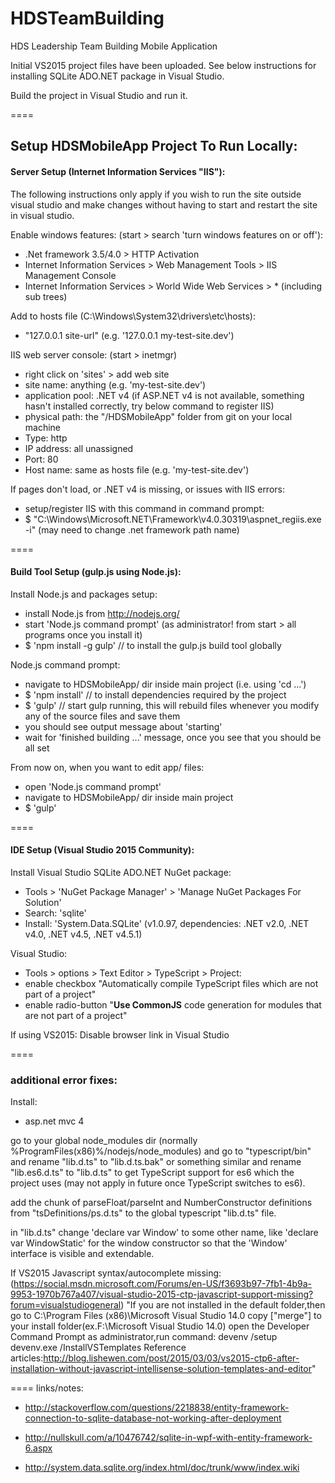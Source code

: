 # HDSTeamBuilding
HDS Leadership Team Building Mobile Application


Initial VS2015 project files have been uploaded.  See below instructions for installing SQLite ADO.NET package in Visual Studio. 

Build the project in Visual Studio and run it. 


====
## Setup HDSMobileApp Project To Run Locally:

#### Server Setup (Internet Information Services "IIS"):
The following instructions only apply if you wish to run the site outside visual studio and make changes without having to start and restart the site in visual studio.

Enable windows features: (start > search 'turn windows features on or off'):
* .Net framework 3.5/4.0 > HTTP Activation
* Internet Information Services > Web Management Tools > IIS Management Console
* Internet Information Services > World Wide Web Services > * (including sub trees)

Add to hosts file (C:\Windows\System32\drivers\etc\hosts):
* "127.0.0.1 site-url" (e.g. '127.0.0.1 my-test-site.dev')

IIS web server console: (start > inetmgr)
* right click on 'sites' > add web site
* site name: anything (e.g. 'my-test-site.dev')
* application pool: .NET v4 (if ASP.NET v4 is not available, something hasn't installed correctly, try below command to register IIS)
* physical path: the "/HDSMobileApp" folder from git on your local machine
* Type: http
* IP address: all unassigned
* Port: 80
* Host name: same as hosts file (e.g. 'my-test-site.dev')

If pages don't load, or .NET v4 is missing, or issues with IIS errors: 
* setup/register IIS with this command in command prompt: 
* $ "C:\Windows\Microsoft.NET\Framework\v4.0.30319\aspnet_regiis.exe -i" (may need to change .net framework path name)

====
#### Build Tool Setup (gulp.js using Node.js):

Install Node.js and packages setup:
* install Node.js from http://nodejs.org/
* start 'Node.js command prompt' (as administrator! from start > all programs once you install it)
* $ 'npm install -g gulp'  // to install the gulp.js build tool globally

Node.js command prompt:
* navigate to HDSMobileApp/ dir inside main project (i.e. using 'cd ...')
* $ 'npm install'  // to install dependencies required by the project
* $ 'gulp'  // start gulp running, this will rebuild files whenever you modify any of the source files and save them
* you should see output message about 'starting'
* wait for 'finished building ...' message, once you see that you should be all set

From now on, when you want to edit app/ files:
* open 'Node.js command prompt'
* navigate to HDSMobileApp/ dir inside main project
* $ 'gulp'

====
#### IDE Setup (Visual Studio 2015 Community):

Install Visual Studio SQLite ADO.NET NuGet package:
* Tools > 'NuGet Package Manager' > 'Manage NuGet Packages For Solution' 
* Search: 'sqlite' 
* Install: 'System.Data.SQLite' (v1.0.97, dependencies: .NET v2.0, .NET v4.0, .NET v4.5, .NET v4.5.1)

Visual Studio:
* Tools > options > Text Editor > TypeScript > Project:
* enable checkbox "Automatically compile TypeScript files which are not part of a project"
* enable radio-button "**Use CommonJS** code generation for modules that are not part of a project"

If using VS2015:
  Disable browser link in Visual Studio

====
### additional error fixes:

Install:
* asp.net mvc 4

go to your global node_modules dir (normally %ProgramFiles(x86)%/nodejs/node_modules) and go to "typescript/bin" and rename "lib.d.ts" to "lib.d.ts.bak" or something similar
and rename "lib.es6.d.ts" to "lib.d.ts" to get TypeScript support for es6 which the project uses (may not apply in future once TypeScript switches to es6).

add the chunk of parseFloat/parseInt and NumberConstructor definitions from "tsDefinitions/ps.d.ts" to the global typescript "lib.d.ts" file. 

in "lib.d.ts" change 'declare var Window' to some other name, like 'declare var WindowStatic' for the window constructor so that the 'Window' interface is visible and extendable. 


If VS2015 Javascript syntax/autocomplete missing:
  (https://social.msdn.microsoft.com/Forums/en-US/f3693b97-7fb1-4b9a-9953-1970b767a407/visual-studio-2015-ctp-javascript-support-missing?forum=visualstudiogeneral)
  "If you are not installed in the default folder,then go to C:\Program Files (x86)\Microsoft Visual Studio 14.0 copy ["merge"] to your install folder(ex.F:\Microsoft Visual Studio 14.0)
  open the Developer Command Prompt as administrator,run command:
  devenv /setup
  devenv.exe /InstallVSTemplates
  Reference articles:http://blog.lishewen.com/post/2015/03/03/vs2015-ctp6-after-installation-without-javascript-intellisense-solution-templates-and-editor"


====
links/notes:

* http://stackoverflow.com/questions/2218838/entity-framework-connection-to-sqlite-database-not-working-after-deployment

* http://nullskull.com/a/10476742/sqlite-in-wpf-with-entity-framework-6.aspx

* http://system.data.sqlite.org/index.html/doc/trunk/www/index.wiki
